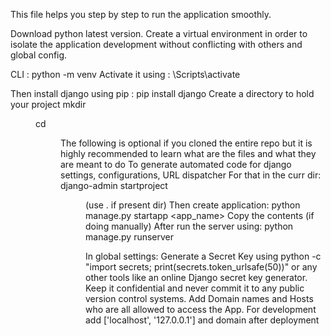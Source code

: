 This file helps you step by step to run the application smoothly.

Download python latest version.
Create a virtual environment in order to isolate the application development without conflicting with others and global config.

CLI : python -m venv <name>
Activate it using : <name>\Scripts\activate

Then install django using pip : pip install django
Create a directory to hold your project
  mkdir <dir>
  cd <dir>
  
The following is optional if you cloned the entire repo but it is highly recommended to learn what are the files and what they are meant to do
To generate automated code for django settings, configurations, URL dispatcher
For that in the curr dir:
  django-admin startproject <name> <dir>(use . if present dir)
Then create application:
  python manage.py startapp <app_name>
Copy the contents (if doing manually)
After run the server using:
  python manage.py runserver


In global settings:
  Generate a Secret Key using python -c "import secrets; print(secrets.token_urlsafe(50))" or any other tools like an online Django secret key generator. Keep it confidential and never commit it to any public version control systems.
  Add Domain names and Hosts who are all allowed to access the App. For development add ['localhost', '127.0.0.1'] and domain after deployment
